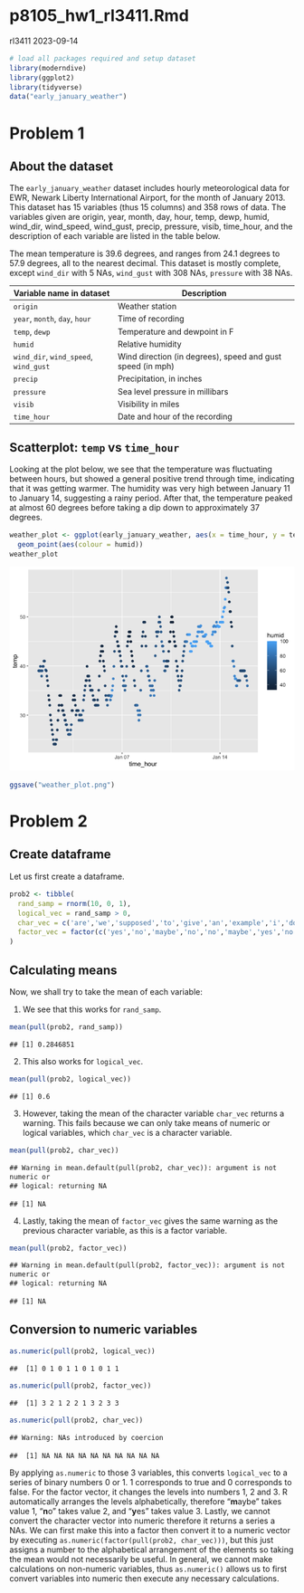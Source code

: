 p8105_hw1_rl3411.Rmd
================
rl3411
2023-09-14

``` r
# load all packages required and setup dataset
library(moderndive) 
library(ggplot2)
library(tidyverse)
data("early_january_weather")
```

# Problem 1

## About the dataset

The `early_january_weather` dataset includes hourly meteorological data
for EWR, Newark Liberty International Airport, for the month of January
2013. This dataset has 15 variables (thus 15 columns) and 358 rows of
data. The variables given are origin, year, month, day, hour, temp,
dewp, humid, wind_dir, wind_speed, wind_gust, precip, pressure, visib,
time_hour, and the description of each variable are listed in the table
below.

The mean temperature is 39.6 degrees, and ranges from 24.1 degrees to
57.9 degrees, all to the nearest decimal. This dataset is mostly
complete, except `wind_dir` with 5 NAs, `wind_gust` with 308 NAs,
`pressure` with 38 NAs.

| Variable name in dataset              | Description                                                |
|---------------------------------------|------------------------------------------------------------|
| `origin`                              | Weather station                                            |
| `year`, `month`, `day`, `hour`        | Time of recording                                          |
| `temp`, `dewp`                        | Temperature and dewpoint in F                              |
| `humid`                               | Relative humidity                                          |
| `wind_dir`, `wind_speed`, `wind_gust` | Wind direction (in degrees), speed and gust speed (in mph) |
| `precip`                              | Precipitation, in inches                                   |
| `pressure`                            | Sea level pressure in millibars                            |
| `visib`                               | Visibility in miles                                        |
| `time_hour`                           | Date and hour of the recording                             |

## Scatterplot: `temp` vs `time_hour`

Looking at the plot below, we see that the temperature was fluctuating
between hours, but showed a general positive trend through time,
indicating that it was getting warmer. The humidity was very high
between January 11 to January 14, suggesting a rainy period. After that,
the temperature peaked at almost 60 degrees before taking a dip down to
approximately 37 degrees.

``` r
weather_plot <- ggplot(early_january_weather, aes(x = time_hour, y = temp)) + 
  geom_point(aes(colour = humid))
weather_plot
```

![](p8105_hw1_rl3411_files/figure-gfm/scatterplot-1.png)<!-- -->

``` r
ggsave("weather_plot.png")
```

# Problem 2

## Create dataframe

Let us first create a dataframe.

``` r
prob2 <- tibble(
  rand_samp = rnorm(10, 0, 1),
  logical_vec = rand_samp > 0,
  char_vec = c('are','we','supposed','to','give','an','example','i','dont','know'),
  factor_vec = factor(c('yes','no','maybe','no','no','maybe','yes','no','yes','yes'))
)
```

## Calculating means

Now, we shall try to take the mean of each variable:

1.  We see that this works for `rand_samp`.

``` r
mean(pull(prob2, rand_samp))
```

    ## [1] 0.2846851

2.  This also works for `logical_vec`.

``` r
mean(pull(prob2, logical_vec))
```

    ## [1] 0.6

3.  However, taking the mean of the character variable `char_vec`
    returns a warning. This fails because we can only take means of
    numeric or logical variables, which `char_vec` is a character
    variable.

``` r
mean(pull(prob2, char_vec))
```

    ## Warning in mean.default(pull(prob2, char_vec)): argument is not numeric or
    ## logical: returning NA

    ## [1] NA

4.  Lastly, taking the mean of `factor_vec` gives the same warning as
    the previous character variable, as this is a factor variable.

``` r
mean(pull(prob2, factor_vec))
```

    ## Warning in mean.default(pull(prob2, factor_vec)): argument is not numeric or
    ## logical: returning NA

    ## [1] NA

## Conversion to numeric variables

``` r
as.numeric(pull(prob2, logical_vec))
```

    ##  [1] 0 1 0 1 1 0 1 0 1 1

``` r
as.numeric(pull(prob2, factor_vec))
```

    ##  [1] 3 2 1 2 2 1 3 2 3 3

``` r
as.numeric(pull(prob2, char_vec))
```

    ## Warning: NAs introduced by coercion

    ##  [1] NA NA NA NA NA NA NA NA NA NA

By applying `as.numeric` to those 3 variables, this converts
`logical_vec` to a series of binary numbers 0 or 1. 1 corresponds to
true and 0 corresponds to false. For the factor vector, it changes the
levels into numbers 1, 2 and 3. R automatically arranges the levels
alphabetically, therefore “**m**aybe” takes value 1, “**n**o” takes
value 2, and “**y**es” takes value 3. Lastly, we cannot convert the
character vector into numeric therefore it returns a series a NAs. We
can first make this into a factor then convert it to a numeric vector by
executing `as.numeric(factor(pull(prob2, char_vec)))`, but this just
assigns a number to the alphabetical arrangement of the elements so
taking the mean would not necessarily be useful. In general, we cannot
make calculations on non-numeric variables, thus `as.numeric()` allows
us to first convert variables into numeric then execute any necessary
calculations.
